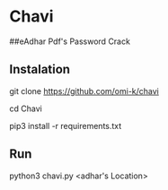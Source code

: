 # Chavi

##eAdhar Pdf's Password Crack

## Instalation
git clone https://github.com/omi-k/chavi
	  
cd Chavi 
  
pip3 install -r requirements.txt

## Run

python3 chavi.py <adhar's Location> 


